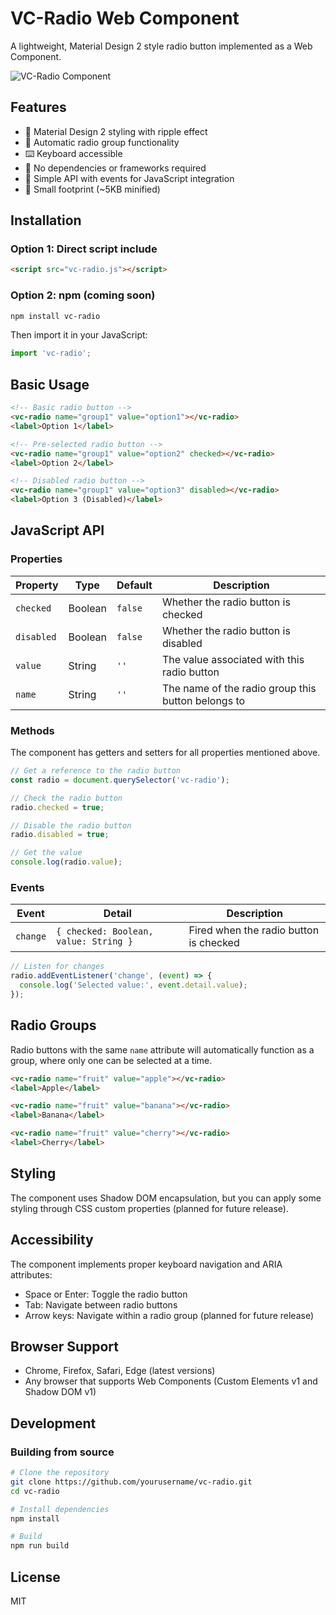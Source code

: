 # VC-Radio Web Component

A lightweight, Material Design 2 style radio button implemented as a Web Component.

![VC-Radio Component](https://via.placeholder.com/500x100/f5f5f5/1a73e8?text=VC-Radio+Component)

## Features

- 🎨 Material Design 2 styling with ripple effect
- 🔄 Automatic radio group functionality
- ⌨️ Keyboard accessible
- 🧩 No dependencies or frameworks required
- 🔌 Simple API with events for JavaScript integration
- 🎯 Small footprint (~5KB minified)

## Installation

### Option 1: Direct script include

```html
<script src="vc-radio.js"></script>
```

### Option 2: npm (coming soon)

```bash
npm install vc-radio
```

Then import it in your JavaScript:

```javascript
import 'vc-radio';
```

## Basic Usage

```html
<!-- Basic radio button -->
<vc-radio name="group1" value="option1"></vc-radio>
<label>Option 1</label>

<!-- Pre-selected radio button -->
<vc-radio name="group1" value="option2" checked></vc-radio>
<label>Option 2</label>

<!-- Disabled radio button -->
<vc-radio name="group1" value="option3" disabled></vc-radio>
<label>Option 3 (Disabled)</label>
```

## JavaScript API

### Properties

| Property  | Type    | Default | Description                                                |
|-----------|---------|--------|------------------------------------------------------------|
| `checked` | Boolean | `false` | Whether the radio button is checked                        |
| `disabled`| Boolean | `false` | Whether the radio button is disabled                       |
| `value`   | String  | `''`    | The value associated with this radio button                |
| `name`    | String  | `''`    | The name of the radio group this button belongs to         |

### Methods

The component has getters and setters for all properties mentioned above.

```javascript
// Get a reference to the radio button
const radio = document.querySelector('vc-radio');

// Check the radio button
radio.checked = true;

// Disable the radio button
radio.disabled = true;

// Get the value
console.log(radio.value);
```

### Events

| Event    | Detail                           | Description                         |
|----------|----------------------------------|-------------------------------------|
| `change` | `{ checked: Boolean, value: String }` | Fired when the radio button is checked |

```javascript
// Listen for changes
radio.addEventListener('change', (event) => {
  console.log('Selected value:', event.detail.value);
});
```

## Radio Groups

Radio buttons with the same `name` attribute will automatically function as a group, where only one can be selected at a time.

```html
<vc-radio name="fruit" value="apple"></vc-radio>
<label>Apple</label>

<vc-radio name="fruit" value="banana"></vc-radio>
<label>Banana</label>

<vc-radio name="fruit" value="cherry"></vc-radio>
<label>Cherry</label>
```

## Styling

The component uses Shadow DOM encapsulation, but you can apply some styling through CSS custom properties (planned for future release).

## Accessibility

The component implements proper keyboard navigation and ARIA attributes:

- Space or Enter: Toggle the radio button
- Tab: Navigate between radio buttons
- Arrow keys: Navigate within a radio group (planned for future release)

## Browser Support

- Chrome, Firefox, Safari, Edge (latest versions)
- Any browser that supports Web Components (Custom Elements v1 and Shadow DOM v1)

## Development

### Building from source

```bash
# Clone the repository
git clone https://github.com/yourusername/vc-radio.git
cd vc-radio

# Install dependencies
npm install

# Build
npm run build
```

## License

MIT